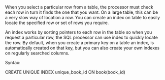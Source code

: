 When you select a particular row from a table, the processor must check each row in turn it finds the one that you want.
On a large table, this can be a very slow way of location a row.
You can create an index on  table to easily locate the specified row or set of rows you require.

An index works by sorting pointers to each row in the table so when you request a particular row, the SQL processor can use index to quickly locate the row.
By default, when you create a primary key on a table an index, is automatically created on that key, but you can also create your own indexes on regularly searched columns.

Syntax:

CREATE UNIQUE INDEX unique_book_id ON book(book_id)